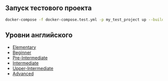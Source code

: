 
## Запуск тестового проекта

```bash
docker-compose -f docker-compose.test.yml -p my_test_project up --build
```

## Уровни английского
- [Elementary](https://www.storyberries.com/fairy-tales/)
- [Beginner](https://easystoriesinenglish.com/)
- [Pre-Intermediate]()
- [Intermediate]()
- [Upper-Intermediate]()
- [Advanced]()
